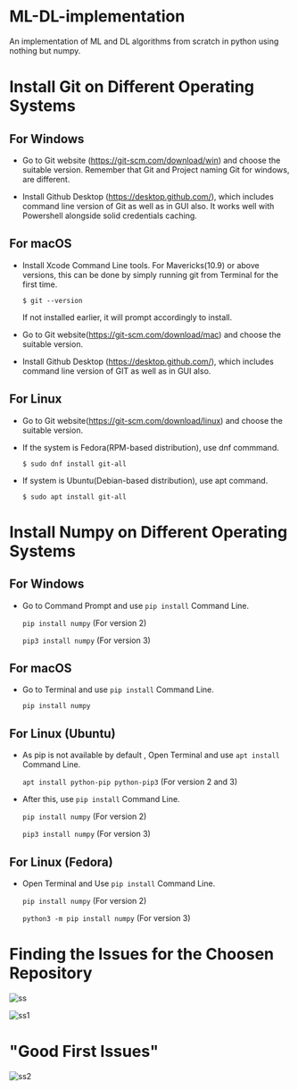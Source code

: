 # ML-DL-implementation
An implementation of ML and DL algorithms from scratch in python using nothing but numpy.

# Install Git on Different Operating Systems

## For Windows

* Go to Git website (https://git-scm.com/download/win) and choose the suitable version. Remember that Git and Project naming Git for windows, are different.

* Install Github Desktop (https://desktop.github.com/), which includes command line version of Git as well as in GUI also. It works well with Powershell alongside solid credentials caching.

## For macOS

* Install Xcode Command Line tools. For Mavericks(10.9) or above versions, this can be done by simply running git from Terminal for the first time.

  `$ git --version`
  
  If not installed earlier, it will prompt accordingly to install.

* Go to Git website(https://git-scm.com/download/mac) and choose the suitable version.

* Install Github Desktop (https://desktop.github.com/), which includes command line version of GIT as well as in GUI also.

## For Linux

* Go to Git website(https://git-scm.com/download/linux) and choose the suitable version.

* If the system is Fedora(RPM-based distribution), use dnf commmand.

  `$ sudo dnf install git-all`
  
* If system is Ubuntu(Debian-based distribution), use apt command.

  `$ sudo apt install git-all`

# Install Numpy on Different Operating Systems

## For Windows

* Go to Command Prompt and use `pip install` Command Line.

  `pip install numpy`          (For version 2)
  
  `pip3 install numpy`          (For version 3)
 
## For macOS

* Go to Terminal and use `pip install` Command Line.

  `pip install numpy`

## For Linux (Ubuntu)

* As pip is not available by default , Open Terminal and use `apt install` Command Line.

   `apt install python-pip python-pip3`          (For version 2 and 3)

* After this, use `pip install` Command Line.

   `pip install numpy`          (For version 2)
   
   `pip3 install numpy`          (For version 3)

## For Linux (Fedora)

* Open Terminal and Use `pip install` Command Line.

   `pip install numpy`          (For version 2)
   
   `python3 -m pip install numpy`          (For version 3)

# Finding the Issues for the Choosen Repository

![ss](https://user-images.githubusercontent.com/54277039/94918186-af41d280-04cf-11eb-93b7-ffe9759d9cd5.JPG)

![ss1](https://user-images.githubusercontent.com/54277039/94918272-dac4bd00-04cf-11eb-96bc-d4e5a67bd136.JPG)

# "Good First Issues"

![ss2](https://user-images.githubusercontent.com/54277039/94918307-e7e1ac00-04cf-11eb-993a-d0714c12711f.JPG)
